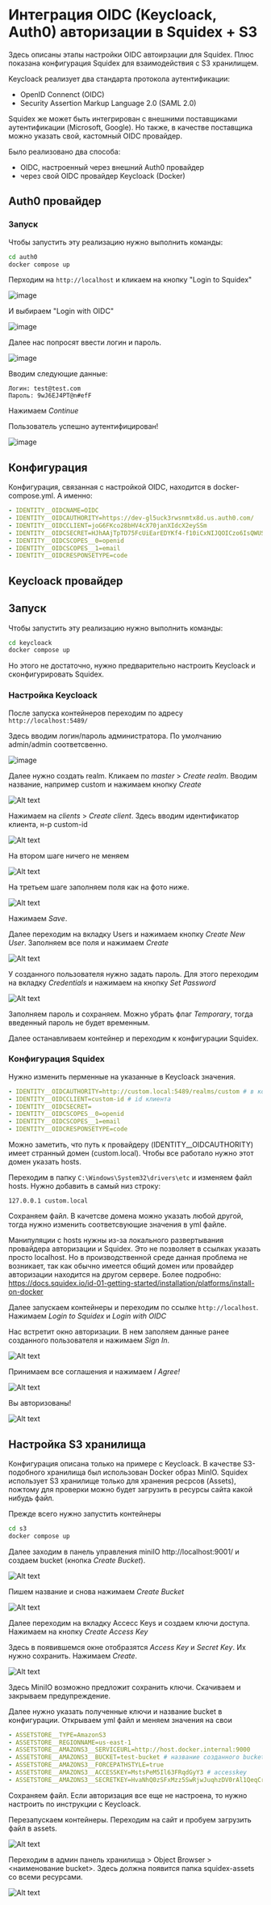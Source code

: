 # Интеграция OIDC (Keycloack, Auth0) авторизации в Squidex + S3 

Здесь описаны этапы настройки OIDC автоирзации для Squidex. Плюс показана конфигурация Squidex для взаимодействия с S3 хранилищем. 

Keycloack реализует два стандарта протокола аутентификации:

- OpenID Connenct (OIDC)
- Security Assertion Markup Language 2.0 (SAML 2.0)

Squidex же может быть интегрирован с внешними поставщиками аутентификации (Microsoft, Google). Но также, в качестве поставщика можно указать свой, кастомный OIDC провайдер. 

Было реализовано два способа:
- OIDC, настроенный через внешний Auth0 провайдер 
- через свой OIDC провайдер Keyсloack (Docker) 

## Auth0 провайдер

### Запуск
Чтобы запустить эту реализацию нужно выполнить команды:

```bash
cd auth0
docker compose up
```

Перходим на `http://localhost` и кликаем на кнопку "Login to Squidex"

![image](images/1.png)

И выбираем "Login with OIDC"

![image](images/2.png)


Далее нас попросят ввести логин и пароль. 

![image](images/3.png)

Вводим следующие данные:

```
Логин: test@test.com
Пароль: 9wJ6EJ4PT@n#efF
```

Нажимаем _Continue_

Пользователь успешно аутентифицирован! 

![image](images/4.png)

## Конфигурация

Конфигурация, связанная с настройкой OIDC, находится в docker-compose.yml. А именно:

```yml
- IDENTITY__OIDCNAME=OIDC
- IDENTITY__OIDCAUTHORITY=https://dev-gl5uck3rwsnmtx8d.us.auth0.com/                    # Ссылка на authority
- IDENTITY__OIDCCLIENT=joG6FKco28bHV4cX70janXIdcX2eySSm                                 # clientID
- IDENTITY__OIDCSECRET=HJhAAjTpTD75FcUiEarEDYKf4-f10iCxNIJQOICzo6IsQWUS9ogUJGcJxd-lqU1m # clientSecret
- IDENTITY__OIDCSCOPES__0=openid                                                        # Указываем нужные scopes
- IDENTITY__OIDCSCOPES__1=email                                                         # Указываем нужные scopes
- IDENTITY__OIDCRESPONSETYPE=code                                                       # Code grant
```

## Keycloack провайдер

## Запуск 

Чтобы запустить эту реализацию нужно выполнить команды:

```bash
cd keycloack
docker compose up
```

Но этого не достаточно, нужно предварительно настроить Keycloack и сконфигурировать Squidex. 

### Настройка Keycloack

После запуска контейнеров переходим по адресу `http://localhost:5489/`

Здесь вводим логин/пароль администратора. По умолчанию admin/admin соответсвенно. 

![image](images/5.png)

Далее нужно создать realm. Кликаем по _master_ > _Create realm_. Вводим название, например custom и нажимаем кнопку _Create_

![Alt text](images/6.png)

Нажимаем на _clients_ > _Create client_. Здесь вводим идентификатор клиента, н-р custom-id

![Alt text](images/7.png)

На втором шаге ничего не меняем 

![Alt text](images/8.png)

На третьем шаге заполняем поля как на фото ниже.

![Alt text](images/9.png)

Нажимаем _Save_.

Далее переходим на вкладку Users и нажимаем кнопку _Create New User_. Заполняем все поля и нажимаем _Create_

![Alt text](images/10.png)

У созданного пользователя нужно задать пароль. Для этого переходим на вкладку _Credentials_ и нажимаем на кнопку _Set Password_

![Alt text](images/11.png)

Заполняем пароль и сохраняем. Можно убрать флаг _Temporary_, тогда введенный пароль не будет временным.

Далее останавливаем контейнер и переходим к конфигурации Squidex.

### Конфигурация Squidex

Нужно изменить перменные на указанные в Keycloack значения. 

```yml
- IDENTITY__OIDCAUTHORITY=http://custom.local:5489/realms/custom # в конце название созданного realm
- IDENTITY__OIDCCLIENT=custom-id # id клиента
- IDENTITY__OIDCSECRET=
- IDENTITY__OIDCSCOPES__0=openid
- IDENTITY__OIDCSCOPES__1=email
- IDENTITY__OIDCRESPONSETYPE=code
```

Можно заметить, что путь к провайдеру (IDENTITY__OIDCAUTHORITY) имеет странный домен (custom.local). Чтобы все работало нужно этот домен указать hosts. 

Переходим в папку `C:\Windows\System32\drivers\etc` и изменяем файл hosts. Нужно добавить в самый низ строку:

```
127.0.0.1 custom.local
```

Сохраняем файл. В качетсве домена можно указать любой другой, тогда нужно изменить соответсвующие значения в yml файле. 

Манипуляции с hosts нужны из-за локального развертывания провайдера авторизации и Squidex. Это не позволяет в ссылках указать просто localhost. Но в производственной среде данная проблема не возникает, так как обычно имеется общий домен или провайдер авторизации находится на другом сервере. Более подробно: https://docs.squidex.io/id-01-getting-started/installation/platforms/install-on-docker

Далее запускаем контейнеры и переходим по ссылке `http://localhost`. Нажимаем _Login to Squidex_ и _Login with OIDC_

Нас встретит окно авторизации. В нем заполяем данные ранее созданного пользователя и нажимаем _Sign In_. 

![Alt text](images/12.png)

Принимаем все соглашения и нажимаем _I Agree!_

![Alt text](images/13.png)

Вы авторизованы!

![Alt text](images/14.png)

## Настройка S3 хранилища

Конфигурация описана только на примере с Keycloack. В качестве S3-подобного хранилища был использован Docker образ MinIO.
Squidex использует S3 хранилище только для хранения ресрсов (Assets), пожтому для проверки можно будет загрузить в ресурсы сайта какой нибудь файл. 

Прежде всего нужно запустить контейнеры

```bash
cd s3
docker compose up
```

Далее заходим в панель управления miniIO http://localhost:9001/ и создаем bucket (кнопка _Create Bucket_). 

![Alt text](images/15.png)

Пишем название и снова нажимаем _Create Bucket_

![Alt text](images/16.png)

Далее переходим на вкладку Accecc Keys и создаем ключи доступа. Нажимаем на кнопку _Create Access Key_ 

Здесь в появившемся окне отобразятся _Access Key_ и _Secret Key_. Их нужно сохранить. Нажимаем _Create_. 

![Alt text](images/17.png)

Здесь MiniIO возможно предложит сохранить ключи. Скачиваем и закрываем предупреждение.

Далее нужно указать полученные ключи и название bucket в конфигурации. Открываем yml файл и меняем значения на свои

```yml
- ASSETSTORE__TYPE=AmazonS3
- ASSETSTORE__REGIONNAME=us-east-1
- ASSETSTORE__AMAZONS3__SERVICEURL=http://host.docker.internal:9000
- ASSETSTORE__AMAZONS3__BUCKET=test-bucket # название созданного bucket
- ASSETSTORE__AMAZONS3__FORCEPATHSTYLE=true
- ASSETSTORE__AMAZONS3__ACCESSKEY=MstsPeM5Il63FRqdGyY3 # accesskey
- ASSETSTORE__AMAZONS3__SECRETKEY=HvaNhQ0zSFxMzz5SwRjwJuqhzDV0rAl1QeqCr2By # secretkey
```

Сохраняем файл. Если авторизация все еще не настроена, то нужно настроить по инструкции с Keycloack.

Перезапускаем контейнеры. Переходим на сайт и пробуем загрузить файл в assets. 

![Alt text](images/18.png)

Переходим в админ панель хранилища > Object Browser > <наименование bucket>. Здесь должна появится папка squidex-assets со всеми ресурсами. 

![Alt text](images/19.png)